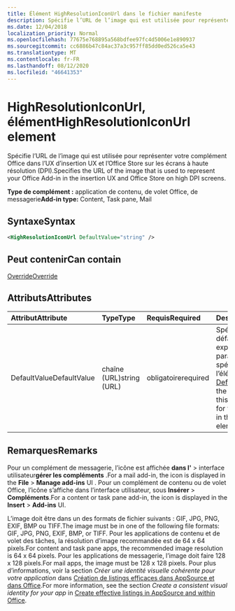 ```yaml
---
title: Élément HighResolutionIconUrl dans le fichier manifeste
description: Spécifie l’URL de l’image qui est utilisée pour représenter votre complément Office dans l’UX d’insertion UX et l’Office Store sur les écrans à haute résolution (DPI).
ms.date: 12/04/2018
localization_priority: Normal
ms.openlocfilehash: 77675e768895a568bdfee97fc4d5006e1e890937
ms.sourcegitcommit: cc6886b47c84ac37a3c957ff85dd0ed526ca5e43
ms.translationtype: MT
ms.contentlocale: fr-FR
ms.lasthandoff: 08/12/2020
ms.locfileid: "46641353"
---
```

# <a name="highresolutioniconurl-element"></a><span data-ttu-id="51b75-103">HighResolutionIconUrl, élément</span><span class="sxs-lookup"><span data-stu-id="51b75-103">HighResolutionIconUrl element</span></span>

<span data-ttu-id="51b75-104">Spécifie l’URL de l’image qui est utilisée pour représenter votre complément Office dans l’UX d’insertion UX et l’Office Store sur les écrans à haute résolution (DPI).</span><span class="sxs-lookup"><span data-stu-id="51b75-104">Specifies the URL of the image that is used to represent your Office Add-in in the insertion UX and Office Store on high DPI screens.</span></span>

<span data-ttu-id="51b75-105">**Type de complément :** application de contenu, de volet Office, de messagerie</span><span class="sxs-lookup"><span data-stu-id="51b75-105">**Add-in type:** Content, Task pane, Mail</span></span>

## <a name="syntax"></a><span data-ttu-id="51b75-106">Syntaxe</span><span class="sxs-lookup"><span data-stu-id="51b75-106">Syntax</span></span>

```XML
<HighResolutionIconUrl DefaultValue="string" />
```

## <a name="can-contain"></a><span data-ttu-id="51b75-107">Peut contenir</span><span class="sxs-lookup"><span data-stu-id="51b75-107">Can contain</span></span>

[<span data-ttu-id="51b75-108">Override</span><span class="sxs-lookup"><span data-stu-id="51b75-108">Override</span></span>](override.md)

## <a name="attributes"></a><span data-ttu-id="51b75-109">Attributs</span><span class="sxs-lookup"><span data-stu-id="51b75-109">Attributes</span></span>

|<span data-ttu-id="51b75-110">Attribut</span><span class="sxs-lookup"><span data-stu-id="51b75-110">Attribute</span></span>|<span data-ttu-id="51b75-111">Type</span><span class="sxs-lookup"><span data-stu-id="51b75-111">Type</span></span>|<span data-ttu-id="51b75-112">Requis</span><span class="sxs-lookup"><span data-stu-id="51b75-112">Required</span></span>|<span data-ttu-id="51b75-113">Description</span><span class="sxs-lookup"><span data-stu-id="51b75-113">Description</span></span>|
|:-----|:-----|:-----|:-----|
|<span data-ttu-id="51b75-114">DefaultValue</span><span class="sxs-lookup"><span data-stu-id="51b75-114">DefaultValue</span></span>|<span data-ttu-id="51b75-115">chaîne (URL)</span><span class="sxs-lookup"><span data-stu-id="51b75-115">string (URL)</span></span>|<span data-ttu-id="51b75-116">obligatoire</span><span class="sxs-lookup"><span data-stu-id="51b75-116">required</span></span>|<span data-ttu-id="51b75-117">Spécifie la valeur par défaut de ce paramètre, exprimée pour les paramètres régionaux spécifiés dans l’élément [DefaultLocale](defaultlocale.md).</span><span class="sxs-lookup"><span data-stu-id="51b75-117">Specifies the default value for this setting, expressed for the locale specified in the [DefaultLocale](defaultlocale.md) element.</span></span>|

## <a name="remarks"></a><span data-ttu-id="51b75-118">Remarques</span><span class="sxs-lookup"><span data-stu-id="51b75-118">Remarks</span></span>

<span data-ttu-id="51b75-119">Pour un complément de messagerie, l’icône est affichée **dans l'**  >  interface utilisateur**gérer les compléments** .</span><span class="sxs-lookup"><span data-stu-id="51b75-119">For a mail add-in, the icon is displayed in the **File** > **Manage add-ins** UI .</span></span> <span data-ttu-id="51b75-120">Pour un complément de contenu ou de volet Office, l’icône s’affiche dans l’interface utilisateur, sous **Insérer** > **Compléments**.</span><span class="sxs-lookup"><span data-stu-id="51b75-120">For a content or task pane add-in, the icon is displayed in the **Insert** > **Add-ins** UI.</span></span>

<span data-ttu-id="51b75-121">L’image doit être dans un des formats de fichier suivants : GIF, JPG, PNG, EXIF, BMP ou TIFF.</span><span class="sxs-lookup"><span data-stu-id="51b75-121">The image must be in one of the following file formats: GIF, JPG, PNG, EXIF, BMP, or TIFF.</span></span> <span data-ttu-id="51b75-122">Pour les applications de contenu et de volet des tâches, la résolution d’image recommandée est de 64 x 64 pixels.</span><span class="sxs-lookup"><span data-stu-id="51b75-122">For content and task pane apps, the recommended image resolution is 64 x 64 pixels.</span></span> <span data-ttu-id="51b75-123">Pour les applications de messagerie, l’image doit faire 128 x 128 pixels.</span><span class="sxs-lookup"><span data-stu-id="51b75-123">For mail apps, the image must be 128 x 128 pixels.</span></span> <span data-ttu-id="51b75-124">Pour plus d’informations, voir la section _Créer une identité visuelle cohérente pour votre application_ dans [Création de listings efficaces dans AppSource et dans Office](/office/dev/store/create-effective-office-store-listings#create-a-consistent-visual-identity).</span><span class="sxs-lookup"><span data-stu-id="51b75-124">For more information, see the section  _Create a consistent visual identity for your app_ in [Create effective listings in AppSource and within Office](/office/dev/store/create-effective-office-store-listings#create-a-consistent-visual-identity).</span></span>
